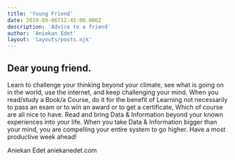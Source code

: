 ```yaml
---
title: 'Young Friend'
date: 2019-09-06T12:45:00.000Z
description: 'Advice to a friend'
author: 'Aniekan Edet'
layout: 'layouts/posts.njk'          
---
```


## Dear young friend.

Learn to challenge your thinking beyond your climate, see what is going on in the world, use the internet, and keep challenging your mind.
When you read/study a Book/a Course, do it for the benefit of Learning not necessarily to pass an exam or to win an award or to get a certificate, Which of course are all nice to have.
Read and bring Data & Information beyond your known experiences into your life.
When you take Data & Information bigger than your mind, you are compelling your entire system to go higher.
Have a most productive week ahead!

Aniekan Edet
aniekanedet.com